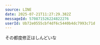 ```yaml
---
source: LINE
date: 2025-07-21T11:27:29.382Z
messageId: 570871526224822276
userId: Ub72e0555cbf4df6c5440b4dc7993c71d
---
```


その都度修正はしんどいな